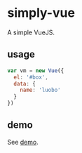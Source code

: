 # simply-vue

A simple VueJS.

## usage

```javascript
var vm = new Vue({
  el: '#box',
  data: {
    name: 'luobo'
  }
})
```

## demo

See [demo](http://www.luobotang.cn/simply-vue/test/test.html).